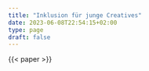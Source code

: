 ```yaml
---
title: "Inklusion für junge Creatives"
date: 2023-06-08T22:54:15+02:00
type: page
draft: false
---
```


{{< paper >}}
